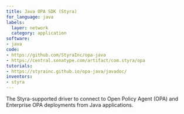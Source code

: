 ```yaml
---
title: Java OPA SDK (Styra)
for_language: java
labels:
  layer: network
  category: application
software:
- java
code:
- https://github.com/StyraInc/opa-java
- https://central.sonatype.com/artifact/com.styra/opa
tutorials:
- https://styrainc.github.io/opa-java/javadoc/
inventors:
- styra
---
```


The Styra-supported driver to connect to Open Policy Agent (OPA) and Enterprise
OPA deployments from Java applications.


